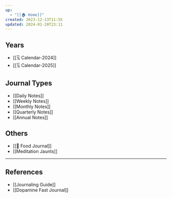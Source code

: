 ```yaml
---
up:
  - "[[🏠 Home]]"
created: 2023-12-13T11:55
updated: 2024-01-20T23:11
---
```


## Years
- [[🗓️ Calendar-2024]]
- [[🗓️ Calendar-2025]]

## Journal Types
- [[Daily Notes]]
- [[Weekly Notes]]
- [[Monthly Notes]]
- [[Quarterly Notes]]
- [[Annual Notes]]

## Others
- [[🍲 Food Journal]]
- [[Meditation Jaunts]]


---
## References
- [[Journaling Guide]]
- [[Dopamine Fast Journal]]

